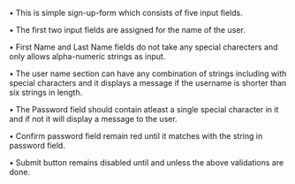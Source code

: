 • This is simple sign-up-form which consists of five input fields.

• The first two input fields are assigned for the name of the user.

• First Name and Last Name fields do not take any special charecters and only allows alpha-numeric strings as input.

• The user name section can have any combination of strings including with special characters and it displays a message if the username is shorter than       six strings in length.

• The Password field should contain atleast a single special character in it and if not it will display a message to the user.

• Confirm password field remain red until it matches with the string in password field.

• Submit button remains disabled until and unless the above validations are done.
